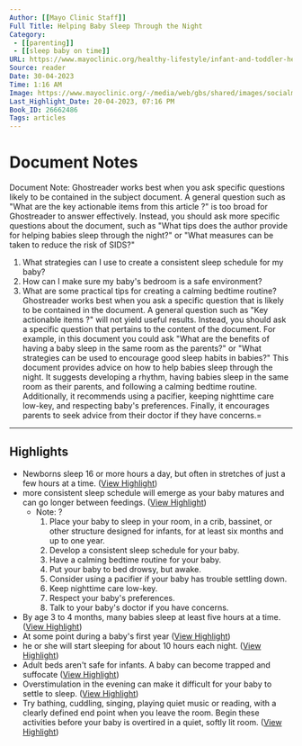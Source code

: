 ```yaml
---
Author: [[Mayo Clinic Staff]]
Full Title: Helping Baby Sleep Through the Night
Category: 
 - [[parenting]] 
 - [[sleep baby on time]] 
URL: https://www.mayoclinic.org/healthy-lifestyle/infant-and-toddler-health/in-depth/baby-sleep/art-20045014
Source: reader
Date: 30-04-2023
Time: 1:16 AM
Image: https://www.mayoclinic.org/-/media/web/gbs/shared/images/socialmedia-metadata/mc_opengraph_600x315.jpg
Last_Highlight_Date: 20-04-2023, 07:16 PM
Book_ID: 26662486
Tags: articles
---
```


# Document Notes

Document Note: Ghostreader works best when you ask specific questions likely to be contained in the subject document. A general question such as "What are the key actionable items from this article ?" is too broad for Ghostreader to answer effectively. Instead, you should ask more specific questions about the document, such as "What tips does the author provide for helping babies sleep through the night?" or "What measures can be taken to reduce the risk of SIDS?"
 1. What strategies can I use to create a consistent sleep schedule for my baby? 
 2. How can I make sure my baby's bedroom is a safe environment?
 3. What are some practical tips for creating a calming bedtime routine?
 Ghostreader works best when you ask a specific question that is likely to be contained in the document. A general question such as "Key actionable items ?" will not yield useful results. Instead, you should ask a specific question that pertains to the content of the document. For example, in this document you could ask "What are the benefits of having a baby sleep in the same room as the parents?" or "What strategies can be used to encourage good sleep habits in babies?"
 This document provides advice on how to help babies sleep through the night. It suggests developing a rhythm, having babies sleep in the same room as their parents, and following a calming bedtime routine. Additionally, it recommends using a pacifier, keeping nighttime care low-key, and respecting baby's preferences. Finally, it encourages parents to seek advice from their doctor if they have concerns.=

---

## Highlights
- Newborns sleep 16 or more hours a day, but often in stretches of just a few hours at a time. ([View Highlight](https://read.readwise.io/read/01gyg106a4g6r0210m8mj8fv30))
- more consistent sleep schedule will emerge as your baby matures and can go longer between feedings. ([View Highlight](https://read.readwise.io/read/01gyg13f3v9cpbfnxectq160hr))
    - Note: ?
      1. Place your baby to sleep in your room, in a crib, bassinet, or other structure designed for infants, for at least six months and up to one year.
      2. Develop a consistent sleep schedule for your baby.
      3. Have a calming bedtime routine for your baby.
      4. Put your baby to bed drowsy, but awake.
      5. Consider using a pacifier if your baby has trouble settling down.
      6. Keep nighttime care low-key.
      7. Respect your baby's preferences.
      8. Talk to your baby's doctor if you have concerns.
- By age 3 to 4 months, many babies sleep at least five hours at a time. ([View Highlight](https://read.readwise.io/read/01gyg1amw2w8skdb18c6ywxn6a))
- At some point during a baby's first year ([View Highlight](https://read.readwise.io/read/01gyg1axv8x5f00mx3awgdt9vr))
- he or she will start sleeping for about 10 hours each night. ([View Highlight](https://read.readwise.io/read/01gyg1azssdf878w9hvxce37pe))
- Adult beds aren't safe for infants. A baby can become trapped and suffocate ([View Highlight](https://read.readwise.io/read/01gyg1f4z7k1qan044bk50vvvd))
- Overstimulation in the evening can make it difficult for your baby to settle to sleep. ([View Highlight](https://read.readwise.io/read/01gyg1h0v7vf5r8654g4wymb6e))
- Try bathing, cuddling, singing, playing quiet music or reading, with a clearly defined end point when you leave the room. Begin these activities before your baby is overtired in a quiet, softly lit room. ([View Highlight](https://read.readwise.io/read/01gyg1jbg096w87mmqkeqcwhdv))
